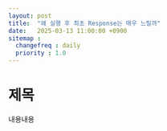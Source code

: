 ```yaml
---
layout: post
title:  "왜 실행 후 최초 Response는 매우 느릴까"
date:   2025-03-13 11:00:00 +0900
sitemap :
  changefreq : daily
  priority : 1.0
---
```


# 제목
내용내용
```

